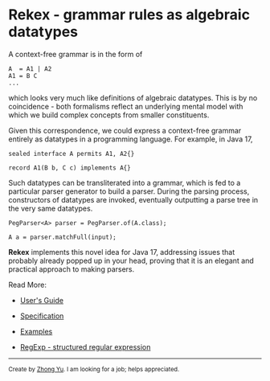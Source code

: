 
# Rekex - grammar rules as algebraic datatypes

A context-free grammar is in the form of

    A  = A1 | A2
    A1 = B C
    ...

which looks very much like definitions of algebraic datatypes.
This is by no coincidence - both formalisms reflect an underlying
mental model with which we build complex concepts from smaller constituents. 

Given this correspondence, we could express a context-free grammar entirely 
as datatypes in a programming language. For example, in Java 17,

    sealed interface A permits A1, A2{}

    record A1(B b, C c) implements A{}

Such datatypes can be transliterated into a grammar, 
which is fed to a particular parser generator to build a parser.
During the parsing process, constructors of datatypes are invoked, 
eventually outputting a parse tree in the very same datatypes. 

    PegParser<A> parser = PegParser.of(A.class);

    A a = parser.matchFull(input);

**Rekex** implements this novel idea for Java 17,
addressing issues that probably already popped up in your head,
proving that it is an elegant and practical approach to making parsers.

Read More:

- [User's Guide](doc/UsersGuide.md)
  
- [Specification](doc/Spec.md)

- [Examples](/rekex-example/src/main/java/org/rekex/exmple/parser)

- [RegExp - structured regular expression](doc/RegExp.md)
                                                  
----
<sub>Create by [Zhong Yu](http://zhong-j-yu.github.io). 
  I am looking for a job; helps appreciated.</sub>
